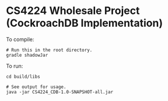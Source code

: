 # CS4224 Wholesale Project (CockroachDB Implementation)
To compile:
```
# Run this in the root directory.
gradle shadowJar
```

To run:
```
cd build/libs

# See output for usage.
java -jar CS4224_CDB-1.0-SNAPSHOT-all.jar
```